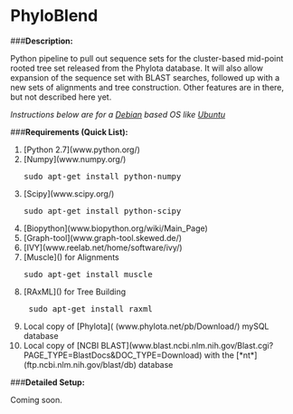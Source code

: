 PhyloBlend
==========

###<strong>Description:</strong>

Python pipeline to pull out sequence sets for the cluster-based mid-point rooted tree set released from the Phylota database. It will also allow expansion of the sequence set with BLAST searches, followed up with a new sets of alignments and tree construction. Other features are in there, but not described here yet.

<i>Instructions below are for a [Debian](www.debian.org) based OS like [Ubuntu](www.ubuntu.com)</i>

###<strong>Requirements (Quick List):</strong>

<ol>
<li>[Python 2.7](www.python.org/)</li>
<li>[Numpy](www.numpy.org/)</li> <pre>sudo apt-get install python-numpy</pre>
<li>[Scipy](www.scipy.org/)</li> <pre>sudo apt-get install python-scipy</pre>
<li>[Biopython](www.biopython.org/wiki/Main_Page)</li>
<li>[Graph-tool](www.graph-tool.skewed.de/)</li>
<li>[IVY](www.reelab.net/home/software/ivy/)</li>
<li>[Muscle]() for Alignments <pre>sudo apt-get install muscle</pre>
<li>[RAxML]() for Tree Building <pre> sudo apt-get install raxml</pre>
<li>Local copy of [Phylota]( (www.phylota.net/pb/Download/) mySQL database</li>
<li>Local copy of [NCBI BLAST](www.blast.ncbi.nlm.nih.gov/Blast.cgi?PAGE_TYPE=BlastDocs&DOC_TYPE=Download) with the [*nt*](ftp.ncbi.nlm.nih.gov/blast/db) database
</ol>

###<strong>Detailed Setup:</strong>

Coming soon.
